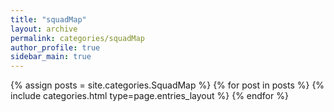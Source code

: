 ```yaml
---
title: "squadMap"
layout: archive
permalink: categories/squadMap
author_profile: true
sidebar_main: true
---
```



{% assign posts = site.categories.SquadMap %}
{% for post in posts %} {% include categories.html type=page.entries_layout %} {% endfor %}